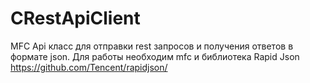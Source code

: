 # CRestApiClient
MFC Api класс для отправки rest запросов и получения ответов в формате json. Для работы необходим mfc и библиотека Rapid Json https://github.com/Tencent/rapidjson/
